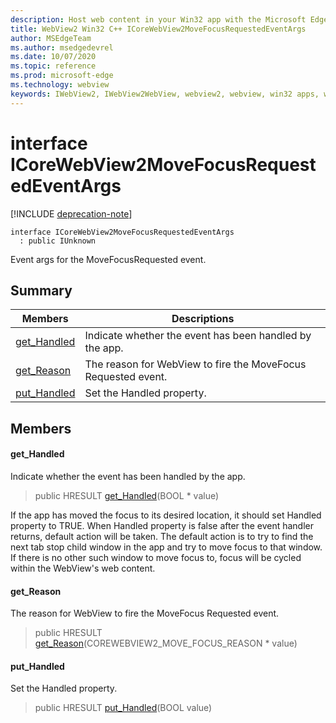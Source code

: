 ```yaml
---
description: Host web content in your Win32 app with the Microsoft Edge WebView2 control
title: WebView2 Win32 C++ ICoreWebView2MoveFocusRequestedEventArgs
author: MSEdgeTeam
ms.author: msedgedevrel
ms.date: 10/07/2020
ms.topic: reference
ms.prod: microsoft-edge
ms.technology: webview
keywords: IWebView2, IWebView2WebView, webview2, webview, win32 apps, win32, edge, ICoreWebView2, ICoreWebView2Controller, browser control, edge html
---
```


# interface ICoreWebView2MoveFocusRequestedEventArgs 

[!INCLUDE [deprecation-note](../includes/deprecation-note.md)]

```
interface ICoreWebView2MoveFocusRequestedEventArgs
  : public IUnknown
```

Event args for the MoveFocusRequested event.

## Summary

 Members                        | Descriptions
--------------------------------|---------------------------------------------
[get_Handled](#get_handled) | Indicate whether the event has been handled by the app.
[get_Reason](#get_reason) | The reason for WebView to fire the MoveFocus Requested event.
[put_Handled](#put_handled) | Set the Handled property.

## Members

#### get_Handled 

Indicate whether the event has been handled by the app.

> public HRESULT [get_Handled](#get_handled)(BOOL * value)

If the app has moved the focus to its desired location, it should set Handled property to TRUE. When Handled property is false after the event handler returns, default action will be taken. The default action is to try to find the next tab stop child window in the app and try to move focus to that window. If there is no other such window to move focus to, focus will be cycled within the WebView's web content.

#### get_Reason 

The reason for WebView to fire the MoveFocus Requested event.

> public HRESULT [get_Reason](#get_reason)(COREWEBVIEW2_MOVE_FOCUS_REASON * value)

#### put_Handled 

Set the Handled property.

> public HRESULT [put_Handled](#put_handled)(BOOL value)

